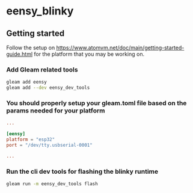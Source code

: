 # eensy_blinky


## Getting started

Follow the setup on https://www.atomvm.net/doc/main/getting-started-guide.html for the platform that you may be working on.


### Add Gleam related tools

```sh
gleam add eensy
gleam add --dev eensy_dev_tools
```

### You should properly setup your gleam.toml file based on the params needed for your platform

```toml
...

[eensy]
platform = "esp32"
port = "/dev/tty.usbserial-0001"

...
```

### Run the cli dev tools for flashing the blinky runtime

```sh
gleam run -m eensy_dev_tools flash
```